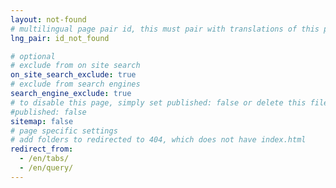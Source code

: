 ```yaml
---
layout: not-found
# multilingual page pair id, this must pair with translations of this page. (This name must be unique)
lng_pair: id_not_found

# optional
# exclude from on site search
on_site_search_exclude: true
# exclude from search engines
search_engine_exclude: true
# to disable this page, simply set published: false or delete this file
#published: false
sitemap: false
# page specific settings
# add folders to redirected to 404, which does not have index.html
redirect_from:
  - /en/tabs/
  - /en/query/
---
```

